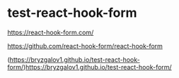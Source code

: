 # test-react-hook-form

https://react-hook-form.com/

https://github.com/react-hook-form/react-hook-form


(https://bryzgalov1.github.io/test-react-hook-form/)https://bryzgalov1.github.io/test-react-hook-form/


